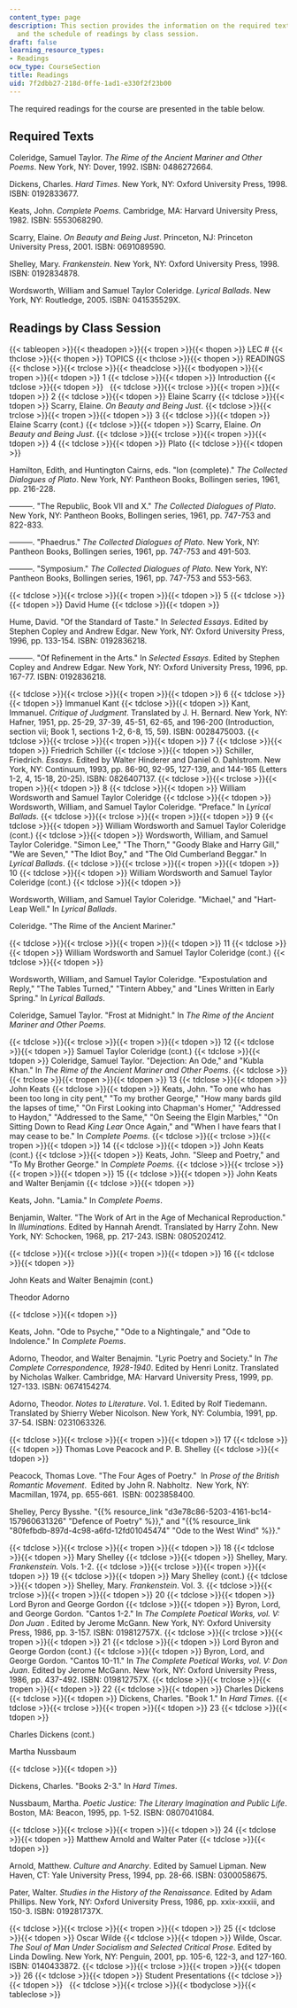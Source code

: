 ```yaml
---
content_type: page
description: This section provides the information on the required texts for the course
  and the schedule of readings by class session.
draft: false
learning_resource_types:
- Readings
ocw_type: CourseSection
title: Readings
uid: 7f2dbb27-218d-0ffe-1ad1-e330f2f23b00
---
```

The required readings for the course are presented in the table below.

## Required Texts

Coleridge, Samuel Taylor. *The Rime of the Ancient Mariner and Other Poems*. New York, NY: Dover, 1992. ISBN: 0486272664.

Dickens, Charles. *Hard Times*. New York, NY: Oxford University Press, 1998. ISBN: 0192833677.

Keats, John. *Complete Poems*. Cambridge, MA: Harvard University Press, 1982. ISBN: 5553068290.

Scarry, Elaine. *On Beauty and Being Just*. Princeton, NJ: Princeton University Press, 2001. ISBN: 0691089590.

Shelley, Mary. *Frankenstein*. New York, NY: Oxford University Press, 1998. ISBN: 0192834878.

Wordsworth, William and Samuel Taylor Coleridge. *Lyrical Ballads*. New York, NY: Routledge, 2005. ISBN: 041535529X.

## Readings by Class Session

{{< tableopen >}}{{< theadopen >}}{{< tropen >}}{{< thopen >}}
LEC #
{{< thclose >}}{{< thopen >}}
TOPICS
{{< thclose >}}{{< thopen >}}
READINGS
{{< thclose >}}{{< trclose >}}{{< theadclose >}}{{< tbodyopen >}}{{< tropen >}}{{< tdopen >}}
1
{{< tdclose >}}{{< tdopen >}}
Introduction
{{< tdclose >}}{{< tdopen >}}
 
{{< tdclose >}}{{< trclose >}}{{< tropen >}}{{< tdopen >}}
2
{{< tdclose >}}{{< tdopen >}}
Elaine Scarry
{{< tdclose >}}{{< tdopen >}}
Scarry, Elaine. *On Beauty and Being Just*.
{{< tdclose >}}{{< trclose >}}{{< tropen >}}{{< tdopen >}}
3
{{< tdclose >}}{{< tdopen >}}
Elaine Scarry (cont.)
{{< tdclose >}}{{< tdopen >}}
Scarry, Elaine. *On Beauty and Being Just*.
{{< tdclose >}}{{< trclose >}}{{< tropen >}}{{< tdopen >}}
4
{{< tdclose >}}{{< tdopen >}}
Plato
{{< tdclose >}}{{< tdopen >}}

Hamilton, Edith, and Huntington Cairns, eds. "Ion (complete)." *The Collected Dialogues of Plato*. New York, NY: Pantheon Books, Bollingen series, 1961, pp. 216-228.

———. "The Republic, Book VII and X." *The Collected Dialogues of Plato*. New York, NY: Pantheon Books, Bollingen series, 1961, pp. 747-753 and 822-833.

———. "Phaedrus." *The Collected Dialogues of Plato*. New York, NY: Pantheon Books, Bollingen series, 1961, pp. 747-753 and 491-503.

———. "Symposium." *The Collected Dialogues of Plato*. New York, NY: Pantheon Books, Bollingen series, 1961, pp. 747-753 and 553-563.

{{< tdclose >}}{{< trclose >}}{{< tropen >}}{{< tdopen >}}
5
{{< tdclose >}}{{< tdopen >}}
David Hume
{{< tdclose >}}{{< tdopen >}}

Hume, David. "Of the Standard of Taste." In *Selected Essays*. Edited by Stephen Copley and Andrew Edgar. New York, NY: Oxford University Press, 1996, pp. 133-154. ISBN: 0192836218.

———. "Of Refinement in the Arts." In *Selected Essays*. Edited by Stephen Copley and Andrew Edgar. New York, NY: Oxford University Press, 1996, pp. 167-77. ISBN: 0192836218.

{{< tdclose >}}{{< trclose >}}{{< tropen >}}{{< tdopen >}}
6
{{< tdclose >}}{{< tdopen >}}
Immanuel Kant
{{< tdclose >}}{{< tdopen >}}
Kant, Immanuel. *Critique of Judgment*. Translated by J. H. Bernard. New York, NY: Hafner, 1951, pp. 25-29, 37-39, 45-51, 62-65, and 196-200 (Introduction, section vii; Book 1, sections 1-2, 6-8, 15, 59). ISBN: 0028475003.
{{< tdclose >}}{{< trclose >}}{{< tropen >}}{{< tdopen >}}
7
{{< tdclose >}}{{< tdopen >}}
Friedrich Schiller
{{< tdclose >}}{{< tdopen >}}
Schiller, Friedrich. *Essays*. Edited by Walter Hinderer and Daniel O. Dahlstrom. New York, NY: Continuum, 1993, pp. 86-90, 92-95, 127-139, and 144-165 (Letters 1-2, 4, 15-18, 20-25). ISBN: 0826407137.
{{< tdclose >}}{{< trclose >}}{{< tropen >}}{{< tdopen >}}
8
{{< tdclose >}}{{< tdopen >}}
William Wordsworth and Samuel Taylor Coleridge
{{< tdclose >}}{{< tdopen >}}
Wordsworth, William, and Samuel Taylor Coleridge. "Preface." In *Lyrical Ballads*.
{{< tdclose >}}{{< trclose >}}{{< tropen >}}{{< tdopen >}}
9
{{< tdclose >}}{{< tdopen >}}
William Wordsworth and Samuel Taylor Coleridge (cont.)
{{< tdclose >}}{{< tdopen >}}
Wordsworth, William, and Samuel Taylor Coleridge. "Simon Lee," "The Thorn," "Goody Blake and Harry Gill," "We are Seven," "The Idiot Boy," and "The Old Cumberland Beggar." In *Lyrical Ballads*.
{{< tdclose >}}{{< trclose >}}{{< tropen >}}{{< tdopen >}}
10
{{< tdclose >}}{{< tdopen >}}
William Wordsworth and Samuel Taylor Coleridge (cont.)
{{< tdclose >}}{{< tdopen >}}

Wordsworth, William, and Samuel Taylor Coleridge. "Michael," and "Hart-Leap Well." In *Lyrical Ballads*.

Coleridge. "The Rime of the Ancient Mariner."

{{< tdclose >}}{{< trclose >}}{{< tropen >}}{{< tdopen >}}
11
{{< tdclose >}}{{< tdopen >}}
William Wordsworth and Samuel Taylor Coleridge (cont.)
{{< tdclose >}}{{< tdopen >}}

Wordsworth, William, and Samuel Taylor Coleridge. "Expostulation and Reply," "The Tables Turned," "Tintern Abbey," and "Lines Written in Early Spring." In *Lyrical Ballads*.

Coleridge, Samuel Taylor. "Frost at Midnight." In *The Rime of the Ancient Mariner and Other Poems*.

{{< tdclose >}}{{< trclose >}}{{< tropen >}}{{< tdopen >}}
12
{{< tdclose >}}{{< tdopen >}}
Samuel Taylor Coleridge (cont.)
{{< tdclose >}}{{< tdopen >}}
Coleridge, Samuel Taylor. "Dejection: An Ode," and "Kubla Khan." In *The Rime of the Ancient Mariner and Other Poems*.
{{< tdclose >}}{{< trclose >}}{{< tropen >}}{{< tdopen >}}
13
{{< tdclose >}}{{< tdopen >}}
John Keats
{{< tdclose >}}{{< tdopen >}}
Keats, John. "To one who has been too long in city pent," "To my brother George," "How many bards gild the lapses of time," "On First Looking into Chapman's Homer," "Addressed to Haydon," "Addressed to the Same," "On Seeing the Elgin Marbles," "On Sitting Down to Read *King Lear* Once Again," and "When I have fears that I may cease to be." In *Complete Poems*.
{{< tdclose >}}{{< trclose >}}{{< tropen >}}{{< tdopen >}}
14
{{< tdclose >}}{{< tdopen >}}
John Keats (cont.)
{{< tdclose >}}{{< tdopen >}}
Keats, John. "Sleep and Poetry," and "To My Brother George." In *Complete Poems*.
{{< tdclose >}}{{< trclose >}}{{< tropen >}}{{< tdopen >}}
15
{{< tdclose >}}{{< tdopen >}}
John Keats and Walter Benjamin
{{< tdclose >}}{{< tdopen >}}

Keats, John. "Lamia." In *Complete Poems*.

Benjamin, Walter. "The Work of Art in the Age of Mechanical Reproduction." In *Illuminations*. Edited by Hannah Arendt. Translated by Harry Zohn. New York, NY: Schocken, 1968, pp. 217-243. ISBN: 0805202412.

{{< tdclose >}}{{< trclose >}}{{< tropen >}}{{< tdopen >}}
16
{{< tdclose >}}{{< tdopen >}}

John Keats and Walter Benajmin (cont.)

Theodor Adorno

{{< tdclose >}}{{< tdopen >}}

Keats, John. "Ode to Psyche," "Ode to a Nightingale," and "Ode to Indolence." In *Complete Poems*.

Adorno, Theodor, and Walter Benajmin. "Lyric Poetry and Society." In *The Complete Correspondence, 1928-1940*. Edited by Henri Lonitz. Translated by Nicholas Walker. Cambridge, MA: Harvard University Press, 1999, pp. 127-133. ISBN: 0674154274.

Adorno, Theodor. *Notes to Literature*. Vol. 1. Edited by Rolf Tiedemann. Translated by Shierry Weber Nicolson. New York, NY: Columbia, 1991, pp. 37-54. ISBN: 0231063326.

{{< tdclose >}}{{< trclose >}}{{< tropen >}}{{< tdopen >}}
17
{{< tdclose >}}{{< tdopen >}}
Thomas Love Peacock and P. B. Shelley
{{< tdclose >}}{{< tdopen >}}

Peacock, Thomas Love. "The Four Ages of Poetry."  In *Prose of the British Romantic Movement*.  Edited by John R. Nabholtz.  New York, NY: Macmillan, 1974, pp. 655-661.  ISBN: 0023858400.

Shelley, Percy Bysshe. "{{% resource_link "d3e78c86-5203-4161-bc14-157960631326" "Defence of Poetry" %}}," and "{{% resource_link "80fefbdb-897d-4c98-a6fd-12fd01045474" "Ode to the West Wind" %}}."

{{< tdclose >}}{{< trclose >}}{{< tropen >}}{{< tdopen >}}
18
{{< tdclose >}}{{< tdopen >}}
Mary Shelley
{{< tdclose >}}{{< tdopen >}}
Shelley, Mary. *Frankenstein.* Vols. 1-2.
{{< tdclose >}}{{< trclose >}}{{< tropen >}}{{< tdopen >}}
19
{{< tdclose >}}{{< tdopen >}}
Mary Shelley (cont.)
{{< tdclose >}}{{< tdopen >}}
Shelley, Mary. *Frankenstein*. Vol. 3.
{{< tdclose >}}{{< trclose >}}{{< tropen >}}{{< tdopen >}}
20
{{< tdclose >}}{{< tdopen >}}
Lord Byron and George Gordon
{{< tdclose >}}{{< tdopen >}}
Byron, Lord, and George Gordon. "Cantos 1-2." In *The Complete Poetical Works, vol. V: Don Juan* . Edited by Jerome McGann. New York, NY: Oxford University Press, 1986, pp. 3-157. ISBN: 019812757X.
{{< tdclose >}}{{< trclose >}}{{< tropen >}}{{< tdopen >}}
21
{{< tdclose >}}{{< tdopen >}}
Lord Byron and George Gordon (cont.)
{{< tdclose >}}{{< tdopen >}}
Byron, Lord, and George Gordon. "Cantos 10-11." In *The Complete Poetical Works, vol. V: Don Juan*. Edited by Jerome McGann. New York, NY: Oxford University Press, 1986, pp. 437-492. ISBN: 019812757X.
{{< tdclose >}}{{< trclose >}}{{< tropen >}}{{< tdopen >}}
22
{{< tdclose >}}{{< tdopen >}}
Charles Dickens
{{< tdclose >}}{{< tdopen >}}
Dickens, Charles. "Book 1." In *Hard Times*.
{{< tdclose >}}{{< trclose >}}{{< tropen >}}{{< tdopen >}}
23
{{< tdclose >}}{{< tdopen >}}

Charles Dickens (cont.)

Martha Nussbaum

{{< tdclose >}}{{< tdopen >}}

Dickens, Charles. "Books 2-3." In *Hard Times*.

Nussbaum, Martha. *Poetic Justice: The Literary Imagination and Public Life*. Boston, MA: Beacon, 1995, pp. 1-52. ISBN: 0807041084.

{{< tdclose >}}{{< trclose >}}{{< tropen >}}{{< tdopen >}}
24
{{< tdclose >}}{{< tdopen >}}
Matthew Arnold and Walter Pater
{{< tdclose >}}{{< tdopen >}}

Arnold, Matthew. *Culture and Anarchy*. Edited by Samuel Lipman. New Haven, CT: Yale University Press, 1994, pp. 28-66. ISBN: 0300058675.

Pater, Walter. *Studies in the History of the Renaissance*. Edited by Adam Phillips. New York, NY: Oxford University Press, 1986, pp. xxix-xxxiii, and 150-3. ISBN: 019281737X.

{{< tdclose >}}{{< trclose >}}{{< tropen >}}{{< tdopen >}}
25
{{< tdclose >}}{{< tdopen >}}
Oscar Wilde
{{< tdclose >}}{{< tdopen >}}
Wilde, Oscar. *The Soul of Man Under Socialism and Selected Critical Prose*. Edited by Linda Dowling. New York, NY: Penguin, 2001, pp. 105-6, 122-3, and 127-160. ISBN: 0140433872.
{{< tdclose >}}{{< trclose >}}{{< tropen >}}{{< tdopen >}}
26
{{< tdclose >}}{{< tdopen >}}
Student Presentations
{{< tdclose >}}{{< tdopen >}}
 
{{< tdclose >}}{{< trclose >}}{{< tbodyclose >}}{{< tableclose >}}